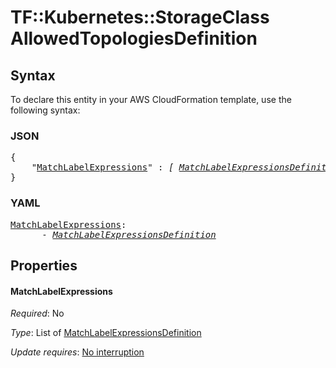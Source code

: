 # TF::Kubernetes::StorageClass AllowedTopologiesDefinition

## Syntax

To declare this entity in your AWS CloudFormation template, use the following syntax:

### JSON

<pre>
{
    "<a href="#matchlabelexpressions" title="MatchLabelExpressions">MatchLabelExpressions</a>" : <i>[ <a href="matchlabelexpressionsdefinition.md">MatchLabelExpressionsDefinition</a>, ... ]</i>
}
</pre>

### YAML

<pre>
<a href="#matchlabelexpressions" title="MatchLabelExpressions">MatchLabelExpressions</a>: <i>
      - <a href="matchlabelexpressionsdefinition.md">MatchLabelExpressionsDefinition</a></i>
</pre>

## Properties

#### MatchLabelExpressions

_Required_: No

_Type_: List of <a href="matchlabelexpressionsdefinition.md">MatchLabelExpressionsDefinition</a>

_Update requires_: [No interruption](https://docs.aws.amazon.com/AWSCloudFormation/latest/UserGuide/using-cfn-updating-stacks-update-behaviors.html#update-no-interrupt)

